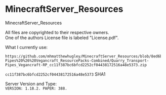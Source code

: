 # MinecraftServer_Resources

MinecraftServer_Resources

All files are copyrighted to their respective owners.
\
One of the authors License file is labeled "License.pdf".

What I currently use:
```
https://github.com/mhmatthewhugley/MinecraftServer_Resources/blob/8ed6bcb14cd008684dbe88617e44ab33ce852a32/Quarry%20%26%20Transport-Pipes%20%26%20Vegancraft_ResourcePacks-Combined/Quarry_Transport-Pipes_Vegancraft-RP_cc11f387bc6bfcd2252cf04438172516a48e5373.zip
```
```cc11f387bc6bfcd2252cf04438172516a48e5373```
SHA1

Server Version and Type:
\
```VERSION: 1.18.2. PAPER: 388.```
